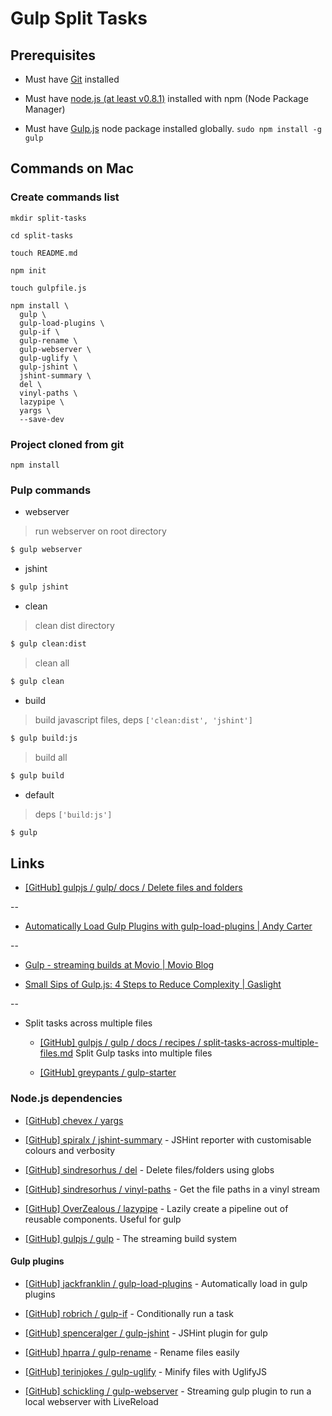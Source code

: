 # Gulp Split Tasks

## Prerequisites

* Must have [Git](http://git-scm.com/) installed

* Must have [node.js (at least v0.8.1)](http://nodejs.org/) installed with npm (Node Package Manager)

* Must have [Gulp.js](http://gulpjs.com/) node package installed globally.  `sudo npm install -g gulp`


## Commands on Mac

### Create commands list

```
mkdir split-tasks

cd split-tasks

touch README.md

npm init

touch gulpfile.js

npm install \
  gulp \
  gulp-load-plugins \
  gulp-if \
  gulp-rename \
  gulp-webserver \
  gulp-uglify \
  gulp-jshint \
  jshint-summary \
  del \
  vinyl-paths \
  lazypipe \
  yargs \
  --save-dev

```

### Project cloned from git

```
npm install
```

### Pulp commands

* webserver

> run webserver on root directory

```bash
$ gulp webserver
```

* jshint

```bash
$ gulp jshint
```

* clean

> clean dist directory

```bash
$ gulp clean:dist
```

> clean all

```bash
$ gulp clean
```

* build

> build javascript files, deps `['clean:dist', 'jshint']`

```bash
$ gulp build:js
```

> build all

```bash
$ gulp build
```

* default

> deps `['build:js']`

```bash
$ gulp
```


## Links

* [[GitHub] gulpjs / gulp/ docs / Delete files and folders](https://github.com/gulpjs/gulp/blob/master/docs/recipes/delete-files-folder.md)

--

* [Automatically Load Gulp Plugins with gulp-load-plugins | Andy Carter](http://andy-carter.com/blog/automatically-load-gulp-plugins-with-gulp-load-plugins)

--

* [Gulp - streaming builds at Movio | Movio Blog](http://movio.co/blog/gulp-streaming-builds/)

* [Small Sips of Gulp.js: 4 Steps to Reduce Complexity | Gaslight](https://teamgaslight.com/blog/small-sips-of-gulp-dot-js-4-steps-to-reduce-complexity)

--

* Split tasks across multiple files

  * [[GitHub] gulpjs / gulp / docs / recipes / split-tasks-across-multiple-files.md](https://github.com/gulpjs/gulp/blob/master/docs/recipes/split-tasks-across-multiple-files.md) Split Gulp tasks into multiple files

  * [[GitHub] greypants / gulp-starter](https://github.com/greypants/gulp-starter)


### Node.js dependencies

* [[GitHub] chevex / yargs](https://github.com/chevex/yargs)

* [[GitHub] spiralx / jshint-summary](https://github.com/spiralx/jshint-summary) - JSHint reporter with customisable colours and verbosity

* [[GitHub] sindresorhus / del](https://github.com/sindresorhus/del) - Delete files/folders using globs

* [[GitHub] sindresorhus / vinyl-paths](https://github.com/sindresorhus/vinyl-paths) - Get the file paths in a vinyl stream

* [[GitHub] OverZealous / lazypipe](https://github.com/OverZealous/lazypipe) - Lazily create a pipeline out of reusable components. Useful for gulp

* [[GitHub] gulpjs / gulp](https://github.com/gulpjs/gulp) - The streaming build system


#### Gulp plugins

* [[GitHub] jackfranklin / gulp-load-plugins](https://github.com/jackfranklin/gulp-load-plugins) - Automatically load in gulp plugins

* [[GitHub] robrich / gulp-if](https://github.com/robrich/gulp-if) - Conditionally run a task

* [[GitHub] spenceralger / gulp-jshint](https://github.com/spenceralger/gulp-jshint) - JSHint plugin for gulp

* [[GitHub] hparra / gulp-rename](https://github.com/hparra/gulp-rename) - Rename files easily

* [[GitHub] terinjokes / gulp-uglify](https://github.com/terinjokes/gulp-uglify) - Minify files with UglifyJS

* [[GitHub] schickling / gulp-webserver](https://github.com/schickling/gulp-webserver) - Streaming gulp plugin to run a local webserver with LiveReload
